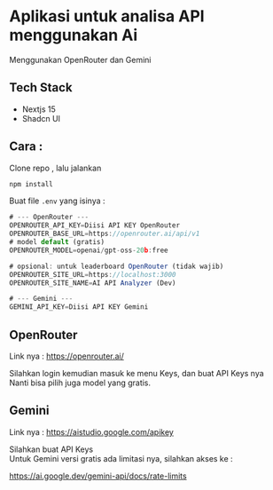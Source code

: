 # Aplikasi untuk analisa API menggunakan Ai

Menggunakan OpenRouter dan Gemini

## Tech Stack

-   Nextjs 15
-   Shadcn UI

## Cara :

Clone repo , lalu jalankan

```javascript
npm install
```

Buat file `.env` yang isinya :

```javascript
# --- OpenRouter ---
OPENROUTER_API_KEY=Diisi API KEY OpenRouter
OPENROUTER_BASE_URL=https://openrouter.ai/api/v1
# model default (gratis)
OPENROUTER_MODEL=openai/gpt-oss-20b:free

# opsional: untuk leaderboard OpenRouter (tidak wajib)
OPENROUTER_SITE_URL=https://localhost:3000
OPENROUTER_SITE_NAME=AI API Analyzer (Dev)

# --- Gemini ---
GEMINI_API_KEY=Diisi API KEY Gemini
```

## OpenRouter

Link nya : https://openrouter.ai/

<p>Silahkan login kemudian masuk ke menu Keys, dan buat API Keys nya</br>
Nanti bisa pilih juga model yang gratis.</p>

## Gemini

Link nya : https://aistudio.google.com/apikey

<p>Silahkan buat API Keys</br>
Untuk Gemini versi gratis ada limitasi nya, silahkan akses ke :</p>

https://ai.google.dev/gemini-api/docs/rate-limits
